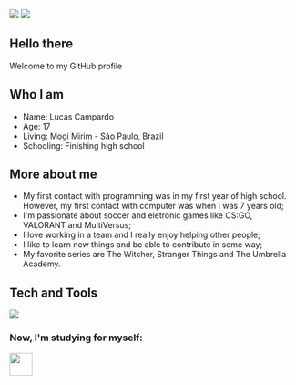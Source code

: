 
<a href="https://instagram.com/lukecampardo" target="_blank"><img src="https://img.shields.io/badge/-Instagram-%23E4405F?style=for-the-badge&logo=instagram&logoColor=white" target="_blank"></a>
<a href="https://www.linkedin.com/in/lucascampardo" target="_blank"><img src="https://img.shields.io/badge/-LinkedIn-%230077B5?style=for-the-badge&logo=linkedin&logoColor=white" target="_blank"></a>  


## Hello there
Welcome to my GitHub profile

## Who I am
* Name: Lucas Campardo
* Age: 17
* Living: Mogi Mirim - São Paulo, Brazil
* Schooling: Finishing high school

## More about me
* My first contact with programming was in my first year of high school. However, my first contact with computer was when I was 7 years old;
* I'm passionate about soccer and eletronic games like CS:GO, VALORANT and MultiVersus;
* I love working in a team and I really enjoy helping other people;
* I like to learn new things and be able to contribute in some way;
* My favorite series are The Witcher, Stranger Things and The Umbrella Academy.

## Tech and Tools
<img src="https://cdn.jsdelivr.net/gh/devicons/devicon/icons/mysql/mysql-original.svg" />
          

### Now, I'm studying for myself:
<img src="https://cdn.jsdelivr.net/gh/devicons/devicon/icons/go/go-original.svg" width="40" height="40"/>
          
